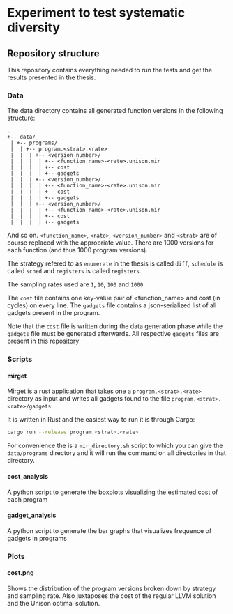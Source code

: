 # Experiment to test systematic diversity

## Repository structure
This repository contains everything needed to run the tests and get the results presented
in the thesis.

###  Data
The data directory contains all generated function versions in the following structure:

```
.
+-- data/
 | +-- programs/
 |  | +-- program.<strat>.<rate>
 |  |  | +-- <version_number>/
 |  |  |  | +-- <function_name>-<rate>.unison.mir
 |  |  |  | +-- cost
 |  |  |  | +-- gadgets
 |  |  | +-- <version_number>/
 |  |  |  | +-- <function_name>-<rate>.unison.mir
 |  |  |  | +-- cost
 |  |  |  | +-- gadgets
 |  |  | +-- <version_number>/
 |  |  |  | +-- <function_name>-<rate>.unison.mir
 |  |  |  | +-- cost
 |  |  |  | +-- gadgets
```

And so on. `<function_name>`, `<rate>`, `<version_number>` and `<strat>` are of course replaced
with the appropriate value. There are 1000 versions for each function (and thus 1000 program
versions).

The strategy refered to as `enumerate` in the thesis is called `diff`, `schedule` is called
`sched` and `registers` is called `registers`.

The sampling rates used are `1`, `10`, `100` and `1000`.

The `cost` file contains one key-value pair of <function_name> and cost (in cycles) on every
line. The `gadgets` file contains a json-serialized list of all gadgets present in the
program.

Note that the `cost` file is written during the data generation phase while the `gadgets`
file must be generated afterwards. All respective `gadgets` files are present in this repository

### Scripts

#### mirget

Mirget is a rust application that takes one a `program.<strat>.<rate>` directory as input
and writes all gadgets found to the file `program.<strat>.<rate>/gadgets`.

It is written in Rust and the easiest way to run it is through Cargo:

```Bash
cargo run --release program.<strat>.<rate>
```

For convenience the is a `mir_directory.sh` script to which you can give the `data/programs`
directory and it will run the command on all directories in that directory.

#### cost\_analysis
A python script to generate the boxplots visualizing the estimated cost of each program

#### gadget\_analysis
A python script to generate the bar graphs that visualizes frequence of gadgets in programs

### Plots

#### cost.png

Shows the distribution of the program versions broken down by strategy and sampling rate.
Also juxtaposes the cost of the regular LLVM solution and the Unison optimal solution.
